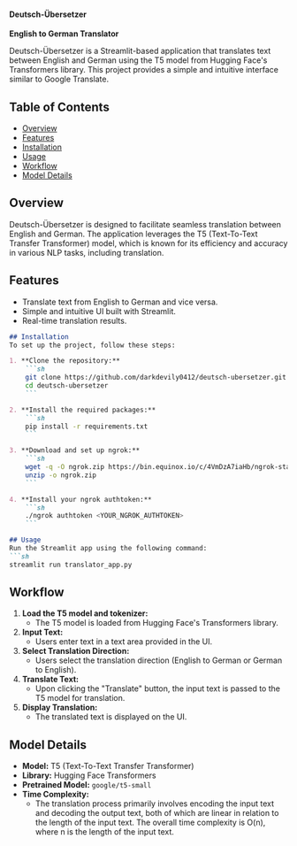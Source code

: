 
#### Deutsch-Übersetzer ####
**English to German Translator**

Deutsch-Übersetzer is a Streamlit-based application that translates text between English and German using the T5 model from Hugging Face's Transformers library. This project provides a simple and intuitive interface similar to Google Translate.

## Table of Contents
- [Overview](#overview)
- [Features](#features)
- [Installation](#installation)
- [Usage](#usage)
- [Workflow](#workflow)
- [Model Details](#model-details)


## Overview
Deutsch-Übersetzer is designed to facilitate seamless translation between English and German. The application leverages the T5 (Text-To-Text Transfer Transformer) model, which is known for its efficiency and accuracy in various NLP tasks, including translation.

## Features
- Translate text from English to German and vice versa.
- Simple and intuitive UI built with Streamlit.
- Real-time translation results.
```markdown
## Installation
To set up the project, follow these steps:

1. **Clone the repository:**
    ```sh
    git clone https://github.com/darkdevily0412/deutsch-ubersetzer.git
    cd deutsch-ubersetzer
    ```

2. **Install the required packages:**
    ```sh
    pip install -r requirements.txt
    ```

3. **Download and set up ngrok:**
    ```sh
    wget -q -O ngrok.zip https://bin.equinox.io/c/4VmDzA7iaHb/ngrok-stable-linux-amd64.zip
    unzip -o ngrok.zip
    ```

4. **Install your ngrok authtoken:**
    ```sh
    ./ngrok authtoken <YOUR_NGROK_AUTHTOKEN>
    ```

## Usage
Run the Streamlit app using the following command:
```sh
streamlit run translator_app.py
```

## Workflow
1. **Load the T5 model and tokenizer:**
    - The T5 model is loaded from Hugging Face's Transformers library.
2. **Input Text:**
    - Users enter text in a text area provided in the UI.
3. **Select Translation Direction:**
    - Users select the translation direction (English to German or German to English).
4. **Translate Text:**
    - Upon clicking the "Translate" button, the input text is passed to the T5 model for translation.
5. **Display Translation:**
    - The translated text is displayed on the UI.

## Model Details
- **Model:** T5 (Text-To-Text Transfer Transformer)
- **Library:** Hugging Face Transformers
- **Pretrained Model:** `google/t5-small`
- **Time Complexity:** 
  - The translation process primarily involves encoding the input text and decoding the output text, both of which are linear in relation to the length of the input text. The overall time complexity is O(n), where n is the length of the input text.

